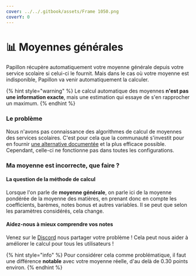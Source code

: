 ```yaml
---
cover: ../../.gitbook/assets/Frame 1050.png
coverY: 0
---
```


# 📊 Moyennes générales

Papillon récupère automatiquement votre moyenne générale depuis votre service scolaire si celui-ci le fournit. Mais dans le cas où votre moyenne est indisponible, Papillon va venir automatiquement la calculer.

{% hint style="warning" %}
Le calcul automatique des moyennes **n'est pas une information exacte**, mais une estimation qui essaye de s'en rapprocher un maximum.
{% endhint %}

### Le problème

Nous n'avons pas connaissance des algorithmes de calcul de moyennes des services scolaires. C'est pour cela que la communauté s'investit pour en fournir [une alternative documentée](https://github.com/PapillonApp/Papillon/blob/main/src/utils/grades/getAverages.ts) et la plus efficace possible. Cependant, celle-ci ne fonctionne pas dans toutes les configurations.

### Ma moyenne est incorrecte, que faire ?

#### La question de la méthode de calcul

Lorsque l'on parle de **moyenne générale**, on parle ici de la moyenne pondérée de la moyenne des matières, en prenant donc en compte les coefficients, barèmes, notes bonus et autres variables. Il se peut que selon les paramètres considérés, cela change.

#### Aidez-nous à mieux comprendre vos notes

Venez sur le [Discord](https://discord.gg/wVKWBRTbfh) nous partager votre problème ! Cela peut nous aider à améliorer le calcul pour tous les utilisateurs !&#x20;

{% hint style="info" %}
Pour considérer cela comme problématique, il faut une différence **notable** avec votre moyenne réelle, d'au delà de 0.30 points environ.
{% endhint %}

